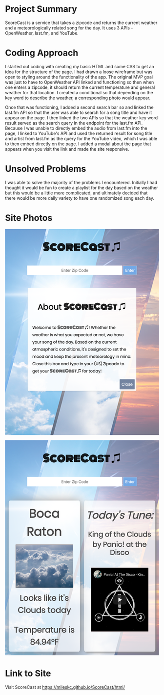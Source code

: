 # Project Summary

ScoreCast is a service that takes a zipcode and returns the current weather and a meteorologically related song for the day. It uses 3 APIs - OpenWeather, last.fm, and YouTube.

# Coding Approach

I started out coding with creating my basic HTML and some CSS to get an idea for the structure of the page. I had drawn a loose wireframe but was open to styling around the functionality of the app. The original MVP goal was just to have to OpenWeather API linked and functioning so then when one enters a zipcode, it should return the current temperature and general weather for that location. I created a conditional so that depending on the key word to describe the weather, a corresponding photo would appear. 

Once that was functioning, I added a second search bar so and linked the last.fm API so that the user was able to search for a song title and have it appear on the page. I then linked the two APIs so that the weather key word result served as the search query in the endpoint for the last.fm API. Because I was unable to directly embed the audio from last.fm into the page, I linked to YouTube's API and used the returned result for song title and artist from last.fm as the query for the YouTube video, which I was able to then embed directly on the page. I added a modal about the page that appears when you visit the link and made the site responsive.

# Unsolved Problems

I was able to solve the majority of the problems I encountered. Initially I had thought it would be fun to create a playlist for the day based on the weather but this would be a little more complicated, and ultimately decided that there would be more daily variety to have one randomized song each day.

# Site Photos

![Site Screenshot 1](https://github.com/mileskc/mileskc.github.io/blob/master/ScoreCast/ScoreCast%20Screenshot%20(Modal).png)

![Site Screenshot 2](https://github.com/mileskc/mileskc.github.io/blob/master/ScoreCast/ScoreCast%20Screenshot%20(Results).png)

# Link to Site

Visit ScoreCast at https://mileskc.github.io/ScoreCast/html/
